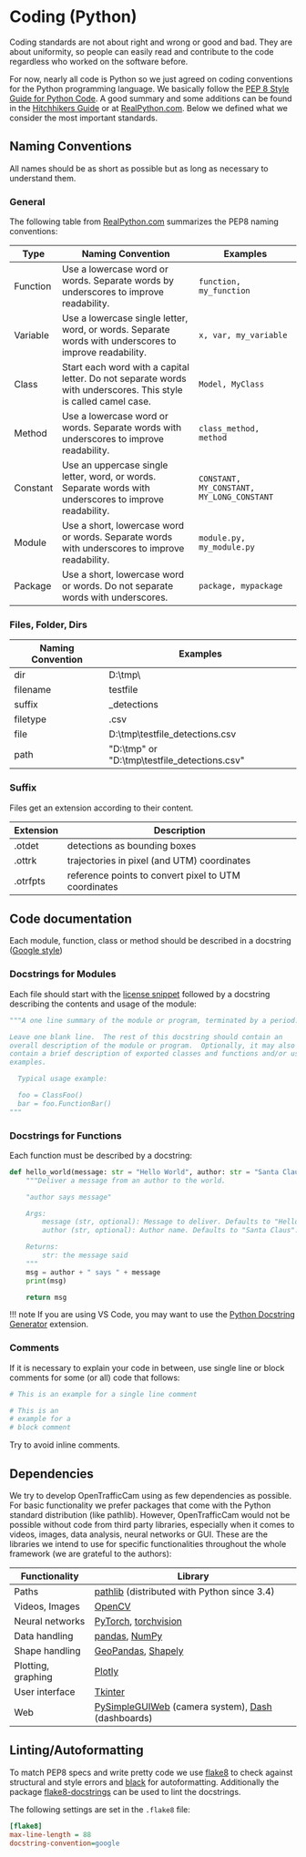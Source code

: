 # Coding (Python)

Coding standards are not about right and wrong or good and bad. They are about uniformity, so people can easily read and contribute to the code regardless who worked on the software before.

For now, nearly all code is Python so we just agreed on coding conventions for the Python programming language. We basically follow the [PEP 8 Style Guide for Python Code](https://www.python.org/dev/peps/pep-0008/). A good summary and some additions can be found in the [Hitchhikers Guide](https://docs.python-guide.org/writing/style/) or at [RealPython.com](https://realpython.com/python-pep8/). Below we defined what we consider the most important standards.

## Naming Conventions

All names should be as short as possible but as long as necessary to understand them.

### General

The following table from [RealPython.com](https://realpython.com/python-pep8/#naming-styles) summarizes the PEP8 naming conventions:

| Type     | Naming Convention                                                                                               | Examples                                      |
| -------- | --------------------------------------------------------------------------------------------------------------- | --------------------------------------------- |
| Function | Use a lowercase word or words. Separate words by underscores to improve readability.                            | ```function, my_function```                   |
| Variable | Use a lowercase single letter, word, or words. Separate words with underscores to improve readability.          | ```x, var, my_variable```                     |
| Class    | Start each word with a capital letter. Do not separate words with underscores. This style is called camel case. | ```Model, MyClass```                          |
| Method   | Use a lowercase word or words. Separate words with underscores to improve readability.                          | ```class_method, method```                    |
| Constant | Use an uppercase single letter, word, or words. Separate words with underscores to improve readability.         | ```CONSTANT, MY_CONSTANT, MY_LONG_CONSTANT``` |
| Module   | Use a short, lowercase word or words. Separate words with underscores to improve readability.                   | ```module.py, my_module.py```                 |
| Package  | Use a short, lowercase word or words. Do not separate words with underscores.                                   | ```package, mypackage```                      |

### Files, Folder, Dirs

| Naming Convention | Examples                                      |
| ----------------- | --------------------------------------------- |
| dir               | D:\tmp\                                       |
| filename          | testfile                                      |
| suffix            | \_detections                                  |
| filetype          | .csv                                          |
| file              | D:\tmp\testfile_detections.csv                |
| path              | "D:\tmp\" or "D:\tmp\testfile_detections.csv" |

### Suffix

Files get an extension according to their content.

| Extension     | Description                                                     |
| ------------- | --------------------------------------------------------------- |
| \.otdet       | detections as bounding boxes                                    |
| \.ottrk       | trajectories in pixel (and UTM) coordinates                     |
| \.otrfpts     | reference points to convert pixel to UTM coordinates            |

## Code documentation

Each module, function, class or method should be described in a docstring ([Google style](https://google.github.io/styleguide/pyguide.html#381-docstrings))

### Docstrings for Modules

Each file should start with the [license snippet](/contribute/vs-code-settings#snippets) followed by a docstring describing the contents and usage of the module:

```py
"""A one line summary of the module or program, terminated by a period.

Leave one blank line.  The rest of this docstring should contain an
overall description of the module or program.  Optionally, it may also
contain a brief description of exported classes and functions and/or usage
examples.

  Typical usage example:

  foo = ClassFoo()
  bar = foo.FunctionBar()
"""
```

### Docstrings for Functions

Each function must be described by a docstring:

```py
def hello_world(message: str = "Hello World", author: str = "Santa Claus"):
    """Deliver a message from an author to the world.

    "author says message"

    Args:
        message (str, optional): Message to deliver. Defaults to "Hello World".
        author (str, optional): Author name. Defaults to "Santa Claus".

    Returns:
        str: the message said
    """
    msg = author + " says " + message
    print(msg)

    return msg
```

!!! note
    If you are using VS Code, you may want to use the [Python Docstring Generator](https://marketplace.visualstudio.com/items?itemName=njpwerner.autodocstring) extension.

### Comments

If it is necessary to explain your code in between, use single line or block comments for some (or all) code that follows:

```py
# This is an example for a single line comment

# This is an 
# example for a
# block comment
```

Try to avoid inline comments.

## Dependencies

We try to develop OpenTrafficCam using as few dependencies as possible. For basic functionality we prefer packages that come with the Python standard distribution (like pathlib). However, OpenTrafficCam would not be possible without code from third party libraries, especially when it comes to videos, images, data analysis, neural networks or GUI. These are the  libraries we intend to use for specific functionalities throughout the whole framework (we are grateful to the authors):

| Functionality      | Library                                                                                                                         |
| ------------------ | ------------------------------------------------------------------------------------------------------------------------------- |
| Paths              | [pathlib](https://docs.python.org/3/library/pathlib.html) (distributed with Python since 3.4)                                   |
| Videos, Images     | [OpenCV](https://pypi.org/project/opencv-python/)                                                                               |
| Neural networks    | [PyTorch](https://pypi.org/project/torch/), [torchvision](https://pypi.org/project/torchvision/)                                |
| Data handling      | [pandas](https://pypi.org/project/pandas/), [NumPy](https://pypi.org/project/numpy/)                                            |
| Shape handling     | [GeoPandas](https://pypi.org/project/geopandas/), [Shapely](https://pypi.org/project/Shapely/)                                  |
| Plotting, graphing | [Plotly](https://pypi.org/project/plotly/)                                                                                      |
| User interface     | [Tkinter](https://docs.python.org/3/library/tkinter.html)                                                                            |
| Web                | [PySimpleGUIWeb](https://pypi.org/project/PySimpleGUIWeb/) (camera system), [Dash](https://pypi.org/project/dash/) (dashboards) |

## Linting/Autoformatting

To match PEP8 specs and write pretty code we use [flake8](https://github.com/PyCQA/flake8) to check against structural and style errors and [black](https://github.com/psf/black) for autoformatting. Additionally the package [flake8-docstrings](https://pypi.org/project/flake8-docstrings/) can be used to lint the docstrings.

The following settings are set in the `.flake8` file:

```ini
[flake8]
max-line-length = 88
docstring-convention=google
```
